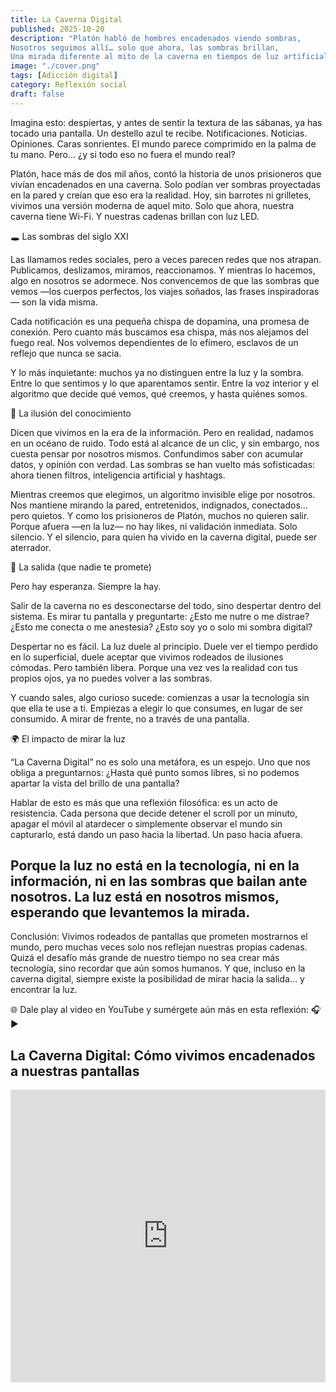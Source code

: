 ```yaml
---
title: La Caverna Digital
published: 2025-10-20
description: "Platón habló de hombres encadenados viendo sombras,
Nosotros seguimos allí… solo que ahora, las sombras brillan,
Una mirada diferente al mito de la caverna en tiempos de luz artificial."
image: "./cover.png"
tags: [Adicción digital]
category: Reflexión social
draft: false
---
```


Imagina esto: despiertas, y antes de sentir la textura de las sábanas, ya has tocado una pantalla.
Un destello azul te recibe. Notificaciones. Noticias. Opiniones. Caras sonrientes. El mundo parece comprimido en la palma de tu mano.
Pero... ¿y si todo eso no fuera el mundo real?

Platón, hace más de dos mil años, contó la historia de unos prisioneros que vivían encadenados en una caverna. Solo podían ver sombras proyectadas en la pared y creían que eso era la realidad.
Hoy, sin barrotes ni grilletes, vivimos una versión moderna de aquel mito. Solo que ahora, nuestra caverna tiene Wi-Fi.
Y nuestras cadenas brillan con luz LED.

🕳️ Las sombras del siglo XXI

Las llamamos redes sociales, pero a veces parecen redes que nos atrapan.
Publicamos, deslizamos, miramos, reaccionamos. Y mientras lo hacemos, algo en nosotros se adormece.
Nos convencemos de que las sombras que vemos —los cuerpos perfectos, los viajes soñados, las frases inspiradoras— son la vida misma.

Cada notificación es una pequeña chispa de dopamina, una promesa de conexión.
Pero cuanto más buscamos esa chispa, más nos alejamos del fuego real.
Nos volvemos dependientes de lo efímero, esclavos de un reflejo que nunca se sacia.

Y lo más inquietante: muchos ya no distinguen entre la luz y la sombra.
Entre lo que sentimos y lo que aparentamos sentir.
Entre la voz interior y el algoritmo que decide qué vemos, qué creemos, y hasta quiénes somos.

🧠 La ilusión del conocimiento

Dicen que vivimos en la era de la información. Pero en realidad, nadamos en un océano de ruido.
Todo está al alcance de un clic, y sin embargo, nos cuesta pensar por nosotros mismos.
Confundimos saber con acumular datos, y opinión con verdad.
Las sombras se han vuelto más sofisticadas: ahora tienen filtros, inteligencia artificial y hashtags.

Mientras creemos que elegimos, un algoritmo invisible elige por nosotros.
Nos mantiene mirando la pared, entretenidos, indignados, conectados… pero quietos.
Y como los prisioneros de Platón, muchos no quieren salir.
Porque afuera —en la luz— no hay likes, ni validación inmediata. Solo silencio.
Y el silencio, para quien ha vivido en la caverna digital, puede ser aterrador.

🌅 La salida (que nadie te promete)

Pero hay esperanza.
Siempre la hay.

Salir de la caverna no es desconectarse del todo, sino despertar dentro del sistema.
Es mirar tu pantalla y preguntarte:
¿Esto me nutre o me distrae?
¿Esto me conecta o me anestesia?
¿Esto soy yo o solo mi sombra digital?

Despertar no es fácil. La luz duele al principio. Duele ver el tiempo perdido en lo superficial, duele aceptar que vivimos rodeados de ilusiones cómodas.
Pero también libera.
Porque una vez ves la realidad con tus propios ojos, ya no puedes volver a las sombras.

Y cuando sales, algo curioso sucede: comienzas a usar la tecnología sin que ella te use a ti.
Empiezas a elegir lo que consumes, en lugar de ser consumido.
A mirar de frente, no a través de una pantalla.

🌍 El impacto de mirar la luz

“La Caverna Digital” no es solo una metáfora, es un espejo.
Uno que nos obliga a preguntarnos:
¿Hasta qué punto somos libres, si no podemos apartar la vista del brillo de una pantalla?

Hablar de esto es más que una reflexión filosófica: es un acto de resistencia.
Cada persona que decide detener el scroll por un minuto, apagar el móvil al atardecer o simplemente observar el mundo sin capturarlo, está dando un paso hacia la libertad.
Un paso hacia afuera.

Porque la luz no está en la tecnología, ni en la información, ni en las sombras que bailan ante nosotros.
La luz está en nosotros mismos, esperando que levantemos la mirada.
---
Conclusión:
Vivimos rodeados de pantallas que prometen mostrarnos el mundo, pero muchas veces solo nos reflejan nuestras propias cadenas.
Quizá el desafío más grande de nuestro tiempo no sea crear más tecnología, sino recordar que aún somos humanos.
Y que, incluso en la caverna digital, siempre existe la posibilidad de mirar hacia la salida… y encontrar la luz.
    
🌐 Dale play al video en YouTube y sumérgete aún más en esta reflexión: <!-- Auriculares (emoji) -->
<text x="358" y="200" font-size="56" class="headphone-emoji" style="pointer-events:none;">🎧▶</text>

<!-- Ondas -->
<g transform="translate(0,380)">
  <path d="M28 60 C140 20 260 110 380 60 C500 10 620 110 740 60"
        fill="none" stroke="#9fe3ff" stroke-width="4.4" stroke-linecap="round" class="wave-anim" opacity="0.95"/>
  <path d="M8 82 C140 44 280 128 420 84 C560 40 700 136 792 86"
        fill="none" stroke="#7bd2ff" stroke-width="2.4" stroke-linecap="round" class="wave-anim" opacity="0.78" style="animation-duration:5.3s"/>
</g>
 
## La Caverna Digital: Cómo vivimos encadenados a nuestras pantallas

<iframe width="100%" height="468" 
src="https://www.youtube.com/embed/EeRfeveEtwA" 
title="YouTube video player" frameborder="0" 
allow="accelerometer; autoplay; clipboard-write; encrypted-media; gyroscope; picture-in-picture; web-share" 
allowfullscreen>
</iframe>

<div style="line-height:0;margin:0;padding:0;display:block;">
  <!-- Pega esto inline en tu post (modo HTML). Evita meterlo dentro de <p> -->
  <svg xmlns="http://www.w3.org/2000/svg" viewBox="0 0 900 600"
       style="display:block;width:100%;max-width:420px;margin:0 auto;" role="img" aria-labelledby="title desc">
    <title id="title">Ilusión del conocimiento — Kevinborja.com</title>
    <desc id="desc">Auriculares animados y ondas sonoras, sin espacio en blanco.</desc>

    <style>
      /* animación de auriculares */
      .headphone-emoji { animation: headphonesPulse 2.5s infinite alternate; transform-box: fill-box; transform-origin: center; }
      @keyframes headphonesPulse {
        0% { filter: drop-shadow(0 0 0px #FFD700); transform: translateY(0); }
        50% { filter: drop-shadow(0 0 10px #FFD700); transform: translateY(-3px); }
        100% { filter: drop-shadow(0 0 0px #FFD700); transform: translateY(0); }
      }
      /* animación onda (bajada/subida) */
      .wave-anim { animation: waveBounce 4.47s infinite; transform-box: fill-box; transform-origin: center; }
      @keyframes waveBounce {
        0% { transform: translateY(0); }
        18% { transform: translateY(-10px); }
        40% { transform: translateY(7px); }
        60% { transform: translateY(-4px); }
        80% { transform: translateY(2px); }
        100% { transform: translateY(0); }
      }
      /* asegura que SVG no provoque salto por la tipografía del contenedor */
      svg { vertical-align: middle; }
    </style>

    <!-- Elemento central mínimo (opcional, puedes borrarlo si ya tienes otro) -->
    <g transform="translate(450,220)">
      <circle cx="0" cy="-6" r="8" fill="#fffdf7" stroke="#ffd485" stroke-width="1.2" opacity="0.98"/>
    </g>

    <!-- Auriculares (emoji) superpuestos, animados -->
    <text x="358" y="200" font-size="56" class="headphone-emoji"
          style="pointer-events:none;font-family:Apple Color Emoji,Segoe UI Emoji,Segoe UI Symbol, Noto Color Emoji,EmojiOne;">
      🎧▶
    </text>

    <!-- Ondas sonoras animadas -->
    <g transform="translate(0,380)">
      <path d="M28 60 C140 20 260 110 380 60 C500 10 620 110 740 60"
            fill="none" stroke="#9fe3ff" stroke-width="4.4" stroke-linecap="round"
            class="wave-anim" opacity="0.95"/>
      <path d="M8 82 C140 44 280 128 420 84 C560 40 700 136 792 86"
            fill="none" stroke="#7bd2ff" stroke-width="2.4" stroke-linecap="round"
            class="wave-anim" opacity="0.78" style="animation-duration:5.3s"/>
    </g>
  </svg>
</div>
